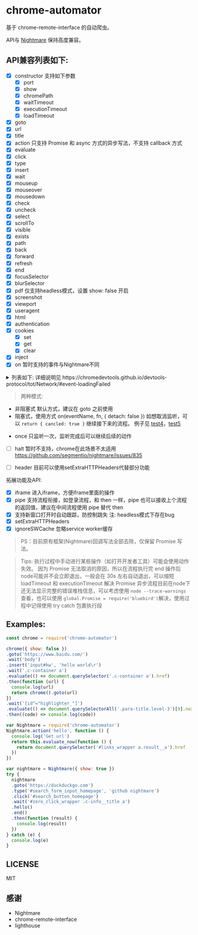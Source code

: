 # chrome-automator

基于 chrome-remote-interface 的自动爬虫。

API与 [Nightmare](https://github.com/segmentio/nightmare) 保持高度兼容。

## API兼容列表如下:

 - [x] constructor 支持如下参数
    - [x] port
    - [x] show
    - [x] chromePath
    - [x] waitTimeout
    - [x] executionTimeout
    - [x] loadTimeout

 - [x] goto
 - [x] url
 - [x] title
 - [x] action 只支持 Promise 和 async 方式的异步写法，不支持 callback 方式
 - [x] evaluate
 - [x] click
 - [x] type
 - [x] insert
 - [x] wait
 - [x] mouseup
 - [x] mouseover
 - [x] mousedown
 - [x] check
 - [x] uncheck
 - [x] select
 - [x] scrollTo
 - [x] visible
 - [x] exists
 - [x] path
 - [x] back
 - [x] forward
 - [x] refresh
 - [x] end
 - [x] focusSelector
 - [x] blurSelector
 - [x] pdf 仅支持headless模式，设置 show: false 开启
 - [x] screenshot
 - [x] viewport
 - [x] useragent
 - [x] html
 - [x] authentication
 - [x] cookies
    - [x] set
    - [x] get
    - [x] clear
 
 - [x] inject
 - [x] on 暂时支持的事件与Nightmare不同
 <details>
 <summary>列表如下: 详细说明见 https://chromedevtools.github.io/devtools-protocol/tot/Network/#event-loadingFailed </summary>
  - [x] Page.javascriptDialogOpening // 弹窗事件
  - [x] Console.messageAdded  // 老console事件，不建议使用
  - [x] Runtime.consoleAPICalled // console事件
  
  - [x] Network.resourceChangedPriority
  - [x] Network.requestWillBeSent
  - [x] Network.requestServedFromCache
  - [x] Network.responseReceived
  - [x] Network.dataReceived
  - [x] Network.loadingFinished
  - [x] Network.loadingFailed
  - [x] Network.webSocketWillSendHandshakeRequest
  - [x] Network.webSocketHandshakeResponseReceived
  - [x] Network.webSocketCreated
  - [x] Network.webSocketClosed
  - [x] Network.webSocketFrameReceived
  - [x] Network.webSocketFrameError
  - [x] Network.webSocketFrameSent
  - [x] Network.eventSourceMessageReceived
  - [x] Network.requestIntercepted

  - [x] Page.domContentEventFired
  - [x] Page.loadEventFired
  - [x] Page.frameAttached
  - [x] Page.frameNavigated
  - [x] Page.frameDetached
  - [x] Page.frameStartedLoading
  - [x] Page.frameStoppedLoading
  - [x] Page.frameScheduledNavigation
  - [x] Page.frameClearedScheduledNavigation
  - [x] Page.frameResized
  - [x] Page.javascriptDialogClosed
  - [x] Page.screencastFrame
  - [x] Page.screencastVisibilityChanged
  - [x] Page.interstitialShown
  - [x] Page.interstitialHidden

 </details>

 > 两种模式: 
  * 非阻塞式 默认方式，建议在 goto 之前使用
  * 阻塞式，使用方式 on(eventName, fn, { detach: false }) 如想取消监听，可以 `return { cancled: true }` 继续接下来的流程。
  例子见 [test4](./tests/test4.js)，[test5](./tests/test4.js)

 
 - once 只监听一次，监听完成后可以继续后续的动作

 - [ ] halt 暂时不支持，chrome在此场景不太适用 https://github.com/segmentio/nightmare/issues/835
 - [ ] header 目前可以使用setExtraHTTPHeaders代替部分功能
 

拓展功能及API:

 - [x] iframe 进入iframe，方便iframe里面的操作
 - [x] pipe 支持流程衔接，如登录流程，和 then 一样，pipe 也可以接收上个流程的返回值，建议在中间流程使用 pipe 替代 then
 - [x] 支持新窗口打开时自动跟踪，防控制跳失 注: headless模式下存在bug
 - [x] setExtraHTTPHeaders
 - [x] ignoreSWCache 忽略service worker缓存

> PS：目前原有框架(Nightmare)回调写法全部去除，仅保留 Promise 写法。

> Tips: 执行过程中手动进行某些操作（如打开开发者工具）可能会使用动作失效。
> 因为 Promise 无法取消的原因，所以在流程执行完 end 操作后node可能并不会立即退出，一般会在 30s 左右自动退出，可以缩短 loadTimeout 和 executionTimeout 解决
> Promise 异步流程目前在node下还无法显示完整的错误堆栈信息，可以考虑使用 `node --trace-warnings` 查看，也可以使用 `global.Promise = require('bluebird')`解决，使用过程中记得使用 try catch 包裹执行段

## Examples:

```javascript
const chrome = require('chrome-automator')

chrome({ show: false })
.goto('https://www.baidu.com/')
.wait('body')
.insert('input#kw', 'hello world\r')
.wait('.c-container a')
.evaluate(() => document.querySelector('.c-container a').href)
.then(function (url) {
  console.log(url)
  return chrome().goto(url)
})
.wait('[id^="highlighter_"]')
.evaluate(() => document.querySelectorAll('.para-title.level-3')[9].nextElementSibling.querySelector('.code').textContent)
.then((code) => console.log(code))
```

```javascript
var Nightmare = require('chrome-automator')
Nightmare.action('hello', function () {
  console.log('Get url')
  return this.evaluate_now(function () {
    return document.querySelector('#links_wrapper a.result__a').href
  })
})

var nightmare = Nightmare({ show: true })
try {
  nightmare
  .goto('https://duckduckgo.com')
  .type('#search_form_input_homepage', 'github nightmare')
  .click('#search_button_homepage')
  .wait('#zero_click_wrapper .c-info__title a')
  .hello()
  .end()
  .then(function (result) {
    console.log(result)
  })
} catch (e) {
  console.log(e)
}

```

## LICENSE

MIT

## 感谢
 
 * Nightmare
 * chrome-remote-interface
 * lighthouse
